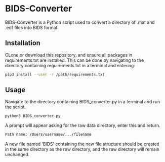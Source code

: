 # BIDS-Converter

BIDS-Converter is a Python script used to convert a directory of .mat and .edf files into BIDS format.

## Installation

CLone or download this repository, and ensure all packages in requirements.txt are installed. This can be done by navigating to the directory containing requirements.txt in a terminal and entering:

```bash
pip3 install --user -r /path/requirements.txt
```

## Usage

Navigate to the directory containing BIDS_converter.py in a terminal and run the script.

```bash
python3 BIDS_converter.py
```
A prompt will appear asking for the raw data directory, enter this and return.

```bash
Path name: /Users/username/.../filename
```
A new file named 'BIDS' containing the new file structure should be created in the same directory as the raw directory, and the raw directory will remain unchanged. 
